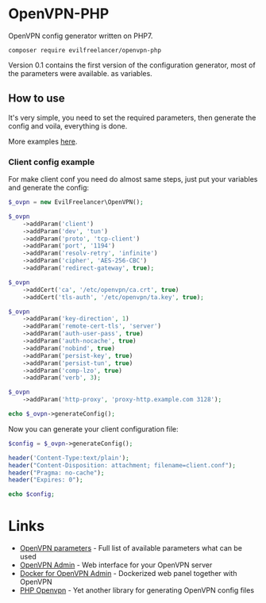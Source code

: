 # OpenVPN-PHP

OpenVPN config generator written on PHP7.

    composer require evilfreelancer/openvpn-php

Version 0.1 contains the first version of the configuration generator,
most of the parameters were available. as variables.

## How to use

It's very simple, you need to set the required parameters, then
generate the config and voila, everything is done.

More examples [here](extra).

### Client config example

For make client conf you need do almost same steps, just put your
variables and generate the config:

```php
$_ovpn = new EvilFreelancer\OpenVPN();

$_ovpn
    ->addParam('client')
    ->addParam('dev', 'tun')
    ->addParam('proto', 'tcp-client')
    ->addParam('port', '1194')
    ->addParam('resolv-retry', 'infinite')
    ->addParam('cipher', 'AES-256-CBC')
    ->addParam('redirect-gateway', true);

$_ovpn
    ->addCert('ca', '/etc/openvpn/ca.crt', true)
    ->addCert('tls-auth', '/etc/openvpn/ta.key', true);

$_ovpn
    ->addParam('key-direction', 1)
    ->addParam('remote-cert-tls', 'server')
    ->addParam('auth-user-pass', true)
    ->addParam('auth-nocache', true)
    ->addParam('nobind', true)
    ->addParam('persist-key', true)
    ->addParam('persist-tun', true)
    ->addParam('comp-lzo', true)
    ->addParam('verb', 3);

$_ovpn
    ->addParam('http-proxy', 'proxy-http.example.com 3128');

echo $_ovpn->generateConfig();
```

Now you can generate your client configuration file:

```php
$config = $_ovpn->generateConfig();

header('Content-Type:text/plain');
header("Content-Disposition: attachment; filename=client.conf");
header("Pragma: no-cache");
header("Expires: 0");

echo $config;
```

# Links

* [OpenVPN parameters](https://openvpn.net/index.php/open-source/documentation/manuals/65-openvpn-20x-manpage.html) - Full list of available parameters what can be used
* [OpenVPN Admin](https://github.com/Chocobozzz/OpenVPN-Admin) - Web interface for your OpenVPN server
* [Docker for OpenVPN Admin](https://github.com/EvilFreelancer/docker-openvpn-admin) - Dockerized web panel together with OpenVPN
* [PHP Openvpn](https://github.com/paranic/openvpn) - Yet another library for generating OpenVPN config files
